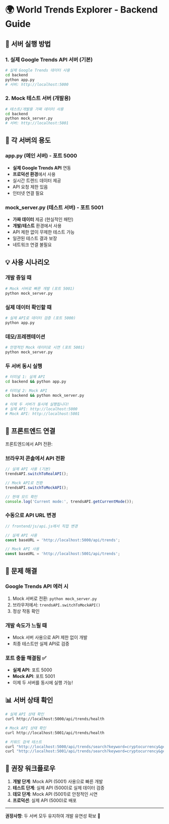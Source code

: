 # 🌍 World Trends Explorer - Backend Guide

## 🚀 서버 실행 방법

### 1. 실제 Google Trends API 서버 (기본)
```bash
# 실제 Google Trends 데이터 사용
cd backend
python app.py
# 서버: http://localhost:5000
```

### 2. Mock 테스트 서버 (개발용)
```bash
# 테스트/개발용 가짜 데이터 사용
cd backend  
python mock_server.py
# 서버: http://localhost:5001
```

## 🔧 각 서버의 용도

### app.py (메인 서버) - 포트 5000
- **실제 Google Trends API** 연동
- **프로덕션 환경**에서 사용
- 실시간 트렌드 데이터 제공
- API 요청 제한 있음
- 인터넷 연결 필요

### mock_server.py (테스트 서버) - 포트 5001
- **가짜 데이터** 제공 (현실적인 패턴)
- **개발/테스트** 환경에서 사용
- API 제한 없이 무제한 테스트 가능
- 일관된 테스트 결과 보장
- 네트워크 연결 불필요

## 💡 사용 시나리오

### 개발 중일 때
```bash
# Mock 서버로 빠른 개발 (포트 5001)
python mock_server.py
```

### 실제 데이터 확인할 때
```bash
# 실제 API로 데이터 검증 (포트 5000)
python app.py
```

### 데모/프레젠테이션
```bash
# 안정적인 Mock 데이터로 시연 (포트 5001)
python mock_server.py
```

### 두 서버 동시 실행
```bash
# 터미널 1: 실제 API
cd backend && python app.py

# 터미널 2: Mock API
cd backend && python mock_server.py

# 이제 두 서버가 동시에 실행됩니다!
# 실제 API: http://localhost:5000
# Mock API: http://localhost:5001
```

## 🔄 프론트엔드 연결

프론트엔드에서 API 전환:

### 브라우저 콘솔에서 API 전환
```javascript
// 실제 API 사용 (기본)
trendsAPI.switchToRealAPI();

// Mock API로 전환  
trendsAPI.switchToMockAPI();

// 현재 모드 확인
console.log('Current mode:', trendsAPI.getCurrentMode());
```

### 수동으로 API URL 변경
```javascript
// frontend/js/api.js에서 직접 변경

// 실제 API 사용
const baseURL = 'http://localhost:5000/api/trends';

// Mock API 사용  
const baseURL = 'http://localhost:5001/api/trends';
```

## 🐛 문제 해결

### Google Trends API 에러 시
1. Mock 서버로 전환: `python mock_server.py`
2. 브라우저에서: `trendsAPI.switchToMockAPI()`
3. 정상 작동 확인

### 개발 속도가 느릴 때
- Mock 서버 사용으로 API 제한 없이 개발
- 최종 테스트만 실제 API로 검증

### 포트 충돌 해결됨 ✅
- **실제 API**: 포트 5000
- **Mock API**: 포트 5001
- 이제 두 서버를 동시에 실행 가능!

## 📊 서버 상태 확인

```bash
# 실제 API 상태 확인
curl http://localhost:5000/api/trends/health

# Mock API 상태 확인
curl http://localhost:5001/api/trends/health

# 키워드 검색 테스트
curl "http://localhost:5000/api/trends/search?keyword=cryptocurrency&geo=US"
curl "http://localhost:5001/api/trends/search?keyword=cryptocurrency&geo=US"
```

## 🎯 권장 워크플로우

1. **개발 단계**: Mock API (5001) 사용으로 빠른 개발
2. **테스트 단계**: 실제 API (5000)로 실제 데이터 검증
3. **데모 단계**: Mock API (5001)로 안정적인 시연
4. **프로덕션**: 실제 API (5000)로 배포

---
**권장사항**: 두 서버 모두 유지하여 개발 유연성 확보 🚀